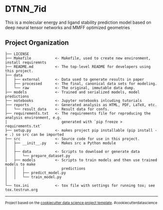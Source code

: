 DTNN_7id
==============================

This is a molecular energy and ligand stability prediction model based on deep neural tensor networks and MMFF optimized geometries

Project Organization
------------

    ├── LICENSE
    ├── Makefile           <- Makefile, used to create new environment, install requiremnts
    ├── README.md          <- The top-level README for developers using this project.
    ├── data
    │   ├── external       <- Data used to generate results in paper
    │   ├── processed      <- The final, canonical data sets for modeling.
    │   └── raw            <- The original, immutable data dump.
    ├── models             <- Trained and serialized models, model predictions
    ├── notebooks          <- Jupyter notebooks inlcuding tutorials
    ├── reports            <- Generated analysis as HTML, PDF, LaTeX, etc.
    │   └── result_data    <- Result data for confs.
    ├── requirements.txt   <- The requirements file for reproducing the analysis environment, e.g.
    │                         generated with `pip freeze > requirements.txt`
    ├── setup.py           <- makes project pip installable (pip install -e .) so src can be imported
    ├── src                <- Source code for use in this project.
    │   ├── __init__.py    <- Makes src a Python module
    │   │
    │   ├── data           <- Scripts to download or generate data
    │   │   └── prepare_dataset.py
    │   ├── models         <- Scripts to train models and then use trained models to make
    │   │   │                 predictions
    │   │   ├── predict_model.py
    │   │   └── train_model.py
    │
    └── tox.ini            <- tox file with settings for running tox; see tox.testrun.org


--------

<p><small>Project based on the <a target="_blank" href="https://drivendata.github.io/cookiecutter-data-science/">cookiecutter data science project template</a>. #cookiecutterdatascience</small></p>
